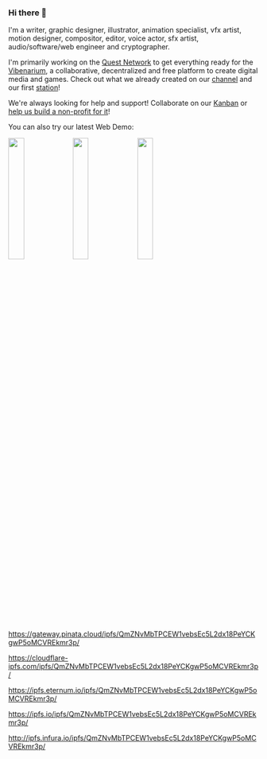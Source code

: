 ### Hi there 👋

I'm a writer, graphic designer, illustrator, animation specialist, vfx artist, motion designer, compositor, editor, voice actor, sfx artist, audio/software/web engineer and cryptographer.

I'm primarily working on the [Quest Network](questnetwork.github.io/docs) to get everything ready for the [Vibenarium](https://github.com/Vibenarium/vibenarium-platform), a collaborative, decentralized and free platform to create digital media and games. Check out what we already created on our [channel](https://www.youtube.com/channel/UCGyt7UEQ_ZifRp05Zts1sDQ) and our first [station](https://www.youtube.com/channel/UC_QKIvRD6sPm03bGmk9YPuw)!

We're always looking for help and support! Collaborate on our [Kanban](https://github.com/orgs/QuestNetwork/projects/1) or [help us build a non-profit for it](https://questnetwork.github.io/docs/#/support-us)!

You can also try our latest Web Demo: 

<img src='https://github.com/QuestNetwork/qd-messages-ts/raw/0.9.4/doc/images/pinatalink.png?raw=true' width=25%> <img src='https://github.com/QuestNetwork/qd-messages-ts/raw/0.9.4/doc/images/cloudflarelink.png?raw=true' width=25%> <img src='https://github.com/QuestNetwork/qd-messages-ts/raw/0.9.4/doc/images/ipfsiolink.png?raw=true' width=25%>

https://gateway.pinata.cloud/ipfs/QmZNvMbTPCEW1vebsEc5L2dx18PeYCKgwP5oMCVREkmr3p/

https://cloudflare-ipfs.com/ipfs/QmZNvMbTPCEW1vebsEc5L2dx18PeYCKgwP5oMCVREkmr3p/

https://ipfs.eternum.io/ipfs/QmZNvMbTPCEW1vebsEc5L2dx18PeYCKgwP5oMCVREkmr3p/

https://ipfs.io/ipfs/QmZNvMbTPCEW1vebsEc5L2dx18PeYCKgwP5oMCVREkmr3p/

http://ipfs.infura.io/ipfs/QmZNvMbTPCEW1vebsEc5L2dx18PeYCKgwP5oMCVREkmr3p/

